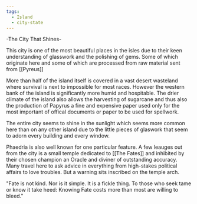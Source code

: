 ```yaml
---
tags:
  - Island
  - city-state
---
```

-The City That Shines-

This city is one of the most beautiful places in the isles due to their keen understanding of glasswork and the polishing of gems. Some of which originate here and some of which are processed from raw material sent from [[Pyreus]]

More than half of the island itself is covered in a vast desert wasteland where survival is next to impossible for most races. However the western bank of the island is significantly more humid and hospitable. The drier climate of the island also allows the harvesting of sugarcane and thus also the production of Papyrus a fine and expensive paper used only for the most important of offical documents or paper to be used for spellwork.

The entire city seems to shine in the sunlight which seems more common here than on any other island due to the little pieces of glaswork that seem to adorn every building and every window.

Phaedria is also well known for one particular feature. A few leauges out from the city is a small temple dedicated to [[The Fates]] and inhibited by their chosen champion an Oracle and diviner of outstanding accuracy. Many travel here to ask advice in everything from high-stakes political affairs to love troubles. But a warning sits inscribed on the temple arch. 

"Fate is not kind. Nor is it simple. It is a fickle thing. 
To those who seek tame or know it take heed:
Knowing Fate costs more than most are willing to bleed."
